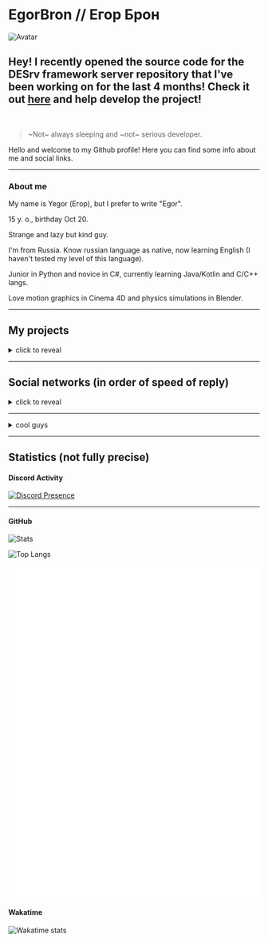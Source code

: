 # EgorBron // Егор Брон
<img src="https://avatars.githubusercontent.com/u/71507444?s=64" style="border-radius: 4px;" alt="Avatar">

<!--[![ko-fi](https://ko-fi.com/img/githubbutton_sm.svg)](https://ko-fi.com/egorbron)-->

## Hey! I recently opened the source code for the DESrv framework server repository that I've been working on for the last 4 months! Check it out [here](https://github.com/Blusutils/DESrv) and help develop the project!

<br>

> ~Not~ always sleeping and ~not~ serious developer.

Hello and welcome to my Github profile! Here you can find some info about me and social links. 
<hr>

### About me
My name is Yegor (Егор), but I prefer to write "Egor".

15 y. o., birthday Oct 20.

Strange and lazy but kind guy. 

I'm from Russia. Know russian language as native, now learning English (I haven't tested my level of this language)<!--, want to learn Interslavic and Japanese-->.

Junior in Python and novice in C#, currently learning Java/Kotlin and C/C++ langs.

Love motion graphics in Cinema 4D and physics simulations in Blender.
<hr>

## My projects
<details><summary>click to reveal</summary>

> Here are all the projects that I work on or have worked on recently.
> If ✔ is near with project emoji - this project is finished.

* Personal projects
  * 📦 [AutoJacksParty (private)](https://github.com/EgorBron/JacksPartyV2) - automated YouTube livestream for Jackbox Party Packs
  * 📩 [dumpall](https://github.com/EgorBron/dumpall) - Discord group dumper
  * 🔌 [SocketSaber](https://github.com/EgorBron/SocketSaber) - mod and library that allows you to open localhost TCP socket with lots of your current BS activity
  * ✔😺 [anekos](https://github.com/EgorBron/anekos) - simple and shitty async Nekos.life API interactor 
  * 🚇 [How Long On Subway](https://github.com/EgorBron/HowLongOnSubway) - subway travel time calculator
  
* [Blusutils](https://github.com/Blusutils/) projets
  * 🥫 [DESrv](https://github.com/Blusutils/DESrv) - Dedicated Extendible Server *Now Opensource!*
  * 🌄 [DESCEndLib](https://github.com/Blusutils/DESCEndLib) - multipurposal .NET library *Now Opensource!*
  * 🔍 [DESrv Plugin Example](https://github.com/Blusutils/desrv-pdk-example) - example plugin for DESrv using PDK
  * ⚙ [Blusutils Python library](https://github.com/Blusutils/blusutilspy) - library with random functionality
  * 💧 Niquid (private) - yet another logic game
  * 🌐 [SimpleTranslate (private, but will open soon)](https://github.com/Blusutils/SimpleTranslate) - simple web CAT tool and translations hosting
  * 📝 [Art Prompt Challenge](https://github.com/Blusutils/ArtPromptChallenge) - artwork theme prompt generator for "creating whatever you want (if you want too much)"
  
* Blusutils [EEE Projects](https://github.com/Blusutils/projEEECTS)
  * ✔⏰ [alAAARM](https://github.com/Blusutils/alAAARM) - alarm clock!
  * 📹 [captuREEE (private)](https://github.com/Blusutils/captuREEE) - mocap?
</details>
<hr>

## Social networks (in order of speed of reply)
<details><summary>click to reveal</summary>

> **Warning**: `FOR DISCORD`: please, don't send me a friend request, just join the server. And if you sended friend request, describe what are you want as completly as you can. **NO QUESTIONS ABOUT DISCORD BOTS**

[Discord (Егор Брон#3443)](https://discord.com/users/555638466365489172) || [Discord Server](https://discord.gg/bJkW8SSEeY)

[Telegram DM (@egorbronn)](https://t.me/egorbronn) or [channel (@egorbron_sleep, RU)](https://t.me/egorbron_sleep) 

[YouTube](https://www.youtube.com/channel/UCWd7FjRN4EM6D7tiJUv6lWg) 

[Steam](https://steamcommunity.com/id/EgorBronn/)

[DonationAlerts](https://www.donationalerts.com/c/egorbron)

[E-mail (egorbron@inbox.ru)](mailto:egorbron@inbox.ru)

[VK (@egorbronn)](https://vk.com/egorbronn) (inactive, may not reply) 

[osu!profile](https://osu.ppy.sh/users/15136301) (noreply)

[Itch](https://egorbron.itch.io/) (noreply)

[Ko-fi](https://ko-fi.com/egorbron) (noreply)

*More links will appear soon...*
</details>
<hr>

<details><summary>cool guys</summary>

[@SashaKilin](https://github.com/SashaKilin)

[@NeverMindDev](https://github.com/NeverMindDev) 
</details>
<hr>

## Statistics (not fully precise)

#### Discord Activity

[![Discord Presence](https://lanyard.cnrad.dev/api/555638466365489172?idleMessage=Doing%20nothing)](https://discord.com/users/555638466365489172)
<hr>

#### GitHub

![Stats](https://github-readme-stats.vercel.app/api?username=EgorBron&show_icons=true&theme=tokyonight&bg_color=000000&title_color=ebebeb&text_color=cbcbcb)

![Top Langs](https://github-readme-stats.vercel.app/api/top-langs/?username=EgorBron&layout=compact&theme=codeSTACKr)

![Metrics](/github-metrics.svg)
#### Wakatime

<img
  src="https://wakatime.com/share/@0d335b7c-5fc4-4716-9e58-4e0d11be214d/6a92ff98-cedd-43d0-a2d5-6f09fc76eaec.svg"
  alt="Wakatime stats"
  width=500
/>
